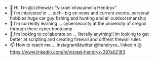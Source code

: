 - 👋 Hi, I’m @izzthewizz "yisrael intwaumeila Hendryx"
- 👀 I’m interested in ... tech- big on news and current events. personal hobbies huge car guy fishing and hunting and all outdoorsmanship
- 🌱 I’m currently learning ... cybersecurity at the university of oregon through there cyber bootcamp
- 💞️ I’m looking to collaborate on ... literally anything!! im looking to get better at scripting and creating firewall and diffrent firewall rules
- 📫 How to reach me ... instagram&twitter @hendryxx_     linkedin @ https://www.linkedin.com/in/yisrael-hendryx-387a02183

<!---
izzthewizz/izzthewizz is a ✨ special ✨ repository because its `README.md` (this file) appears on your GitHub profile.
You can click the Preview link to take a look at your changes.
--->
